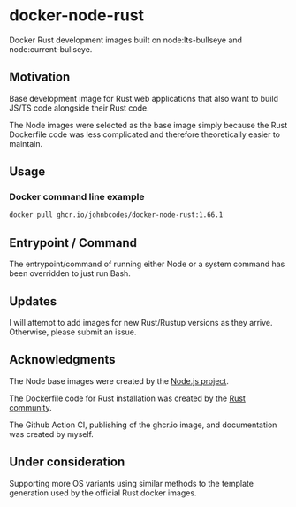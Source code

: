 # docker-node-rust
Docker Rust development images built on node:lts-bullseye and node:current-bullseye.

## Motivation

Base development image for Rust web applications that also want to build JS/TS code alongside their Rust code.

The Node images were selected as the base image simply because the Rust Dockerfile code was less complicated and therefore theoretically easier to maintain.

## Usage

### Docker command line example

```bash
docker pull ghcr.io/johnbcodes/docker-node-rust:1.66.1
```

## Entrypoint / Command

The entrypoint/command of running either Node or a system command has been overridden to just run Bash.

## Updates

I will attempt to add images for new Rust/Rustup versions as they arrive. Otherwise, please submit an issue.

## Acknowledgments

The Node base images were created by the [Node.js project](https://nodejs.org/).

The Dockerfile code for Rust installation was created by the [Rust community](https://rust-lang.org/).

The Github Action CI, publishing of the ghcr.io image, and documentation was created by myself.

## Under consideration

Supporting more OS variants using similar methods to the template generation used by the official Rust docker images. 
